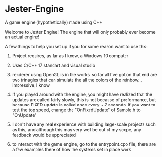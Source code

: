 # Jester-Engine
A game engine (hypothetically) made using C++

Welcome to Jester Engine! The engine that will only probably ever become an actual engine!

A few things to help you set up if you for some reason want to use this:

1) Project requires, as far as I know, a Windows 10 computer
2) Uses C/C++ 17 standart and visual studio 
3) renderer using OpenGL is in the works, so far all I've got on that end are two trinagles that can simulate the all the colors of the rainbow... impressive, I know
4) If you played around with the engine, you might have realized that the updates are called fairly slowly, this is not because of preformance, but because FIXED update is called once every ~.2 seconds. If you want to test the top speed, change the "OnFixedUpdate" of Sample.h to "OnUpdate"
5) I don't have any real experience with building large-scale projects such as this, and although this may very well be out of my scope, any feedback would be appreciated

5) to interact with the game engine, go to the entrypoint.cpp file, there are a few examples there of how the systems set in place work

